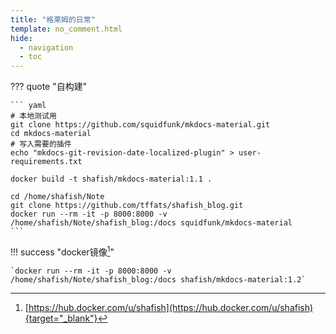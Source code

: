 ```yaml
---
title: "格莱姆的日常"
template: no_comment.html
hide:
  - navigation
  - toc
---
```


??? quote "自构建"

    ``` yaml
    # 本地测试用
    git clone https://github.com/squidfunk/mkdocs-material.git
    cd mkdocs-material
    # 写入需要的插件
    echo "mkdocs-git-revision-date-localized-plugin" > user-requirements.txt

    docker build -t shafish/mkdocs-material:1.1 .

    cd /home/shafish/Note
    git clone https://github.com/tffats/shafish_blog.git
    docker run --rm -it -p 8000:8000 -v /home/shafish/Note/shafish_blog:/docs squidfunk/mkdocs-material
    ```

!!! success "docker镜像[^1]"

    `docker run --rm -it -p 8000:8000 -v /home/shafish/Note/shafish_blog:/docs shafish/mkdocs-material:1.2`

[^1]: [https://hub.docker.com/u/shafish](https://hub.docker.com/u/shafish){target="_blank"}